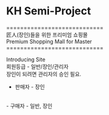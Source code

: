 # KH Semi-Project
============================<br>
匠人(장인)들을 위한 프리미엄 쇼핑몰<br>
Premium Shopping Mall for Master<br>
============================<br>


Introducing Site 
<br>
회원등급 - 일반/장인/관리자
<br>
장인이 되려면 관리자의 승인 필요.
<br>
 - 판매자 - 장인 
<br>
 - 구매자 - 일반, 장인
